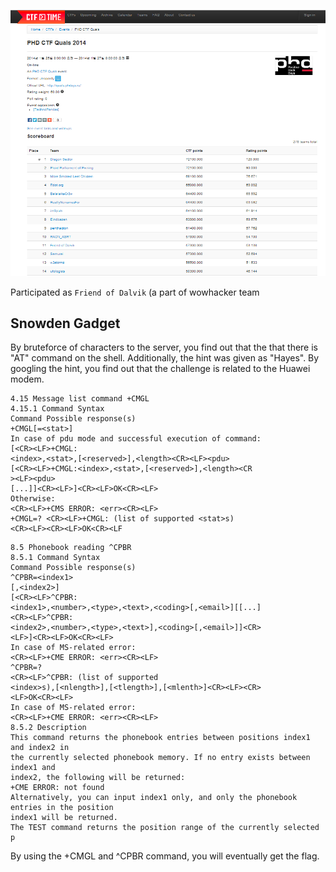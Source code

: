 ![scoreboard](scoreboard.png)

Participated as `Friend of Dalvik` (a part of wowhacker team


## Snowden Gadget

By bruteforce of characters to the server, you find out that the that there is "AT" command on the shell.
Additionally, the hint was given as "Hayes".
By googling the hint, you find out that the challenge is related to the Huawei modem.

```
4.15 Message list command +CMGL 
4.15.1 Command Syntax 
Command Possible response(s) 
+CMGL[=<stat>] 
In case of pdu mode and successful execution of command: 
[<CR><LF>+CMGL: 
<index>,<stat>,[<reserved>],<length><CR><LF><pdu> 
[<CR><LF>+CMGL:<index>,<stat>,[<reserved>],<length><CR
><LF><pdu> 
[...]]<CR><LF>]<CR><LF>OK<CR><LF> 
Otherwise: 
<CR><LF>+CMS ERROR: <err><CR><LF> 
+CMGL=? <CR><LF>+CMGL: (list of supported <stat>s) 
<CR><LF><CR><LF>OK<CR><LF
```

```
8.5 Phonebook reading ^CPBR 
8.5.1 Command Syntax 
Command Possible response(s) 
^CPBR=<index1> 
[,<index2>] 
[<CR><LF>^CPBR: 
<index1>,<number>,<type>,<text>,<coding>[,<email>][[...] 
<CR><LF>^CPBR: 
<index2>,<number>,<type>,<text>],<coding>[,<email>]]<CR>
<LF>]<CR><LF>OK<CR><LF> 
In case of MS-related error: 
<CR><LF>+CME ERROR: <err><CR><LF> 
^CPBR=? 
<CR><LF>^CPBR: (list of supported 
<index>s),[<nlength>],[<tlength>],[<mlenth>]<CR><LF><CR>
<LF>OK<CR><LF> 
In case of MS-related error: 
<CR><LF>+CME ERROR: <err><CR><LF> 
8.5.2 Description 
This command returns the phonebook entries between positions index1 and index2 in 
the currently selected phonebook memory. If no entry exists between index1 and 
index2, the following will be returned: 
+CME ERROR: not found 
Alternatively, you can input index1 only, and only the phonebook entries in the position 
index1 will be returned. 
The TEST command returns the position range of the currently selected p
````

By using the +CMGL and ^CPBR command, you will eventually get the flag.